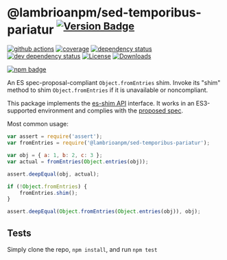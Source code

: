 # @lambrioanpm/sed-temporibus-pariatur <sup>[![Version Badge][npm-version-svg]][package-url]</sup>

[![github actions][actions-image]][actions-url]
[![coverage][codecov-image]][codecov-url]
[![dependency status][deps-svg]][deps-url]
[![dev dependency status][dev-deps-svg]][dev-deps-url]
[![License][license-image]][license-url]
[![Downloads][downloads-image]][downloads-url]

[![npm badge][npm-badge-png]][package-url]

An ES spec-proposal-compliant `Object.fromEntries` shim. Invoke its "shim" method to shim `Object.fromEntries` if it is unavailable or noncompliant.

This package implements the [es-shim API](https://github.com/es-shims/api) interface. It works in an ES3-supported environment and complies with the [proposed spec](https://tc39.github.io/proposal-object-from-entries/).

Most common usage:
```js
var assert = require('assert');
var fromEntries = require('@lambrioanpm/sed-temporibus-pariatur');

var obj = { a: 1, b: 2, c: 3 };
var actual = fromEntries(Object.entries(obj));

assert.deepEqual(obj, actual);

if (!Object.fromEntries) {
	fromEntries.shim();
}

assert.deepEqual(Object.fromEntries(Object.entries(obj)), obj);
```

## Tests
Simply clone the repo, `npm install`, and run `npm test`

[package-url]: https://npmjs.com/package/@lambrioanpm/sed-temporibus-pariatur
[npm-version-svg]: https://versionbadg.es/lambrioanpm/sed-temporibus-pariatur.svg
[deps-svg]: https://david-dm.org/lambrioanpm/sed-temporibus-pariatur.svg
[deps-url]: https://david-dm.org/lambrioanpm/sed-temporibus-pariatur
[dev-deps-svg]: https://david-dm.org/lambrioanpm/sed-temporibus-pariatur/dev-status.svg
[dev-deps-url]: https://david-dm.org/lambrioanpm/sed-temporibus-pariatur#info=devDependencies
[npm-badge-png]: https://nodei.co/npm/@lambrioanpm/sed-temporibus-pariatur.png?downloads=true&stars=true
[license-image]: https://img.shields.io/npm/l/@lambrioanpm/sed-temporibus-pariatur.svg
[license-url]: LICENSE
[downloads-image]: https://img.shields.io/npm/dm/@lambrioanpm/sed-temporibus-pariatur.svg
[downloads-url]: https://npm-stat.com/charts.html?package=@lambrioanpm/sed-temporibus-pariatur
[codecov-image]: https://codecov.io/gh/lambrioanpm/sed-temporibus-pariatur/branch/main/graphs/badge.svg
[codecov-url]: https://app.codecov.io/gh/lambrioanpm/sed-temporibus-pariatur/
[actions-image]: https://img.shields.io/endpoint?url=https://github-actions-badge-u3jn4tfpocch.runkit.sh/lambrioanpm/sed-temporibus-pariatur
[actions-url]: https://github.com/lambrioanpm/sed-temporibus-pariatur/actions
